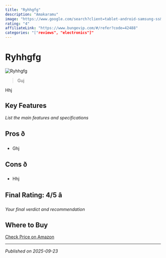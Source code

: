 ```yaml
---
title: "Ryhhgfg"
description: "Amakaramu"
image: "https://www.google.com/search?client=tablet-android-samsung-ss&sca_esv=e2652fd8ccfa33d1&sxsrf=AE3TifOIvi7qNpX9mRYeJbG75mfHt3F-WA:1758630106243&udm=2&fbs=AIIjpHxU7SXXniUZfeShr2fp4giZ1Y6MJ25_tmWITc7uy4KIeoJTKjrFjVxydQWqI2NcOhYPURIv2wPgv_w_sE_0Sc6QqqU7k8cSQndc5mTXCIWHa_uc-TjDJYRtLl-RKXlVOTL5mI-WiiglTJRFGvAEXXnfLCt0BkYsC0T-4-k-mSSl9LqZBVj0n-XtnANItk--Gvyv2TNedRXhVojzV4R3s6nqe8F-Yg&q=alamy&sa=X&ved=2ahUKEwjnm5jW7-6PAxVb9wIHHZWXLVMQtKgLegQIEhAB&biw=601&bih=1007&dpr=1.33"
rating: "4"
affiliateLink: "https://www.bungevip.com/#/refer?code=42488"
categories: "["reviews", "electronics"]"
---
```


# Ryhhgfg

![Ryhhgfg](https://www.google.com/search?client=tablet-android-samsung-ss&sca_esv=e2652fd8ccfa33d1&sxsrf=AE3TifOIvi7qNpX9mRYeJbG75mfHt3F-WA:1758630106243&udm=2&fbs=AIIjpHxU7SXXniUZfeShr2fp4giZ1Y6MJ25_tmWITc7uy4KIeoJTKjrFjVxydQWqI2NcOhYPURIv2wPgv_w_sE_0Sc6QqqU7k8cSQndc5mTXCIWHa_uc-TjDJYRtLl-RKXlVOTL5mI-WiiglTJRFGvAEXXnfLCt0BkYsC0T-4-k-mSSl9LqZBVj0n-XtnANItk--Gvyv2TNedRXhVojzV4R3s6nqe8F-Yg&q=alamy&sa=X&ved=2ahUKEwjnm5jW7-6PAxVb9wIHHZWXLVMQtKgLegQIEhAB&biw=601&bih=1007&dpr=1.33)

> Guj

Hhj

## Key Features

*List the main features and specifications*


## Pros ð

- Ghj



## Cons ð

- Hhj


## Final Rating: 4/5 â­

*Your final verdict and recommendation*


## Where to Buy

[Check Price on Amazon](https://www.bungevip.com/#/refer?code=42488)


---

*Published on 2025-09-23*